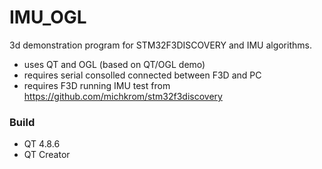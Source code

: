 # IMU_OGL
3d demonstration program for STM32F3DISCOVERY and IMU algorithms.
- uses QT and OGL (based on QT/OGL demo)
- requires serial consolled connected between F3D and PC
- requires F3D running IMU test from https://github.com/michkrom/stm32f3discovery

### Build
- QT 4.8.6
- QT Creator